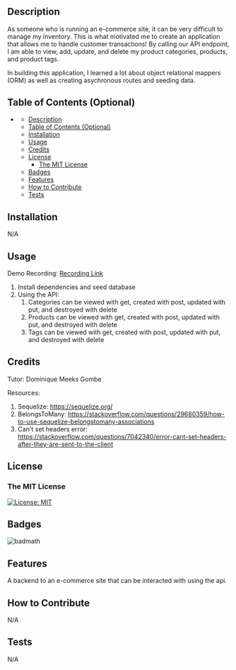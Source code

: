# <E-Commerce Site>

## Description

As someone who is running an e-commerce site, it can be very difficult to manage my inventory.
This is what motivated me to create an application that allows me to handle customer transactions!
By calling our API endpoint, I am able to view, add, update, and delete my product categories, products, and product tags.

In building this application, I learned a lot about object relational mappers (ORM) as well as creating asychronous routes and seeding data. 

## Table of Contents (Optional)

- [](#)
  - [Description](#description)
  - [Table of Contents (Optional)](#table-of-contents-optional)
  - [Installation](#installation)
  - [Usage](#usage)
  - [Credits](#credits)
  - [License](#license)
    - [The MIT License](#the-mit-license)
  - [Badges](#badges)
  - [Features](#features)
  - [How to Contribute](#how-to-contribute)
  - [Tests](#tests)

## Installation

N/A

## Usage

Demo Recording: [Recording Link](https://drive.google.com/file/d/108ofGmN4zA9eWH05CPsf5fNnMiYdQgnf/view)

1. Install dependencies and seed database
2. Using the API:
   1. Categories can be viewed with get, created with post, updated with put, and destroyed with delete
   2. Products can be viewed with get, created with post, updated with put, and destroyed with delete
   3. Tags can be viewed with get, created with post, updated with put, and destroyed with delete


## Credits
Tutor:
Dominique Meeks Gombe

Resources:
1. Sequelize: https://sequelize.org/
2. BelongsToMany: https://stackoverflow.com/questions/29680359/how-to-use-sequelize-belongstomany-associations
3. Can't set headers error: https://stackoverflow.com/questions/7042340/error-cant-set-headers-after-they-are-sent-to-the-client

## License

### The MIT License
[![License: MIT](https://img.shields.io/badge/License-MIT-yellow.svg)](https://opensource.org/licenses/MIT)

## Badges

![badmath](https://img.shields.io/github/languages/top/lernantino/badmath)

## Features

A backend to an e-commerce site that can be interacted with using the api.

## How to Contribute

N/A

## Tests

N/A